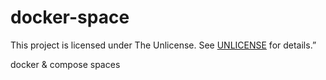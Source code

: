 # docker-space

This project is licensed under The Unlicense. See [UNLICENSE](LICENSE) for details.”

docker &amp; compose spaces
